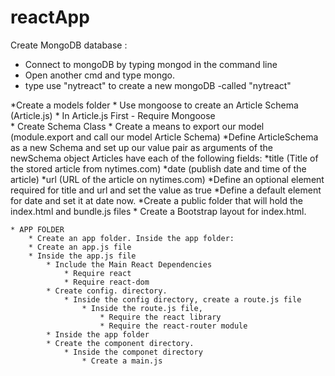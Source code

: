 # reactApp

Create MongoDB database : 
* Connect to mongoDB by typing mongod in the command line
* Open another cmd and type mongo.
* type use "nytreact" to create a new mongoDB -called "nytreact"

*Create a models folder
	* Use mongoose to create an Article Schema (Article.js)
		* In Article.js First - Require Mongoose 	
		* Create Schema Class
		* Create a means to export our model (module.export and call our model Article Schema)
		*Define ArticleSchema as a new Schema and set up our value pair as arguments of the newSchema object
		Articles have each of the following fields:
			*title (Title of the stored article from nytimes.com)
			*date (publish date and time of the article)
			*url (URL of the article on nytimes.com)
		*Define an optional element required for title and url and set the value as true
		*Define a default element for date and set it at date now.
	*Create a public folder that will hold the index.html and bundle.js files
	* Create a Bootstrap layout for index.html. 

	* APP FOLDER
		* Create an app folder. Inside the app folder: 
		* Create an app.js file
		* Inside the app.js file
			* Include the Main React Dependencies
				* Require react
				* Require react-dom
			* Create config. directory. 
				* Inside the config directory, create a route.js file
					* Inside the route.js file, 
						* Require the react library
						* Require the react-router module	
			* Inside the app folder
			* Create the component directory. 
				* Inside the componet directory
					* Create a main.js
				
